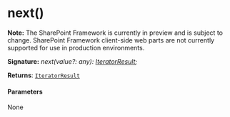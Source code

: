 # next()
**Note:** The SharePoint Framework is currently in preview and is subject to change. SharePoint Framework client-side web parts are not currently supported for use in production environments.





**Signature:** _next(value?: any): [IteratorResult](../es6-promise.api/interface/iteratorresult.md)<T>;_

**Returns**: [`IteratorResult`](../es6-promise.api/interface/iteratorresult.md)<T>





#### Parameters
None


